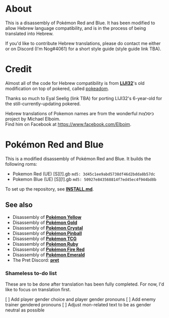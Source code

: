# About

This is a disassembly of Pokémon Red and Blue.
It has been modified to allow Hebrew language compatibility,
and is in the process of being translated into Hebrew.

If you'd like to contribute Hebrew translations, please do contact
me either or on Discord (I'm Nog#4061) for a short style guide (style guide
link TBA).

# Credit


Almost all of the code for Hebrew compatibility is from
[**LIJI32**](https://github.com/LIJI32)'s old modification on top
of pokered, called [pokeadom](https://github.com/LIJI32/pokeadom).

Thanks so much to Eyal Seelig (link TBA) for porting LIJI32's
6-year-old for the still-currently-updating pokered.

Hebrew translations of Pokemon names are from the wonderful כיסלצות project by Michael Elboim.\
Find him on Facebook at https://www.facebook.com/Elboim.

# Pokémon Red and Blue

This is a modified disassembly of Pokémon Red and Blue.
It builds the following roms:

* Pokemon Red (UE) [S][!].gb  `md5: 3d45c1ee9abd5738df46d2bdda8b57dc`
* Pokemon Blue (UE) [S][!].gb `md5: 50927e843568814f7ed45ec4f944bd8b`

To set up the repository, see [**INSTALL.md**](INSTALL.md).


## See also

* Disassembly of [**Pokémon Yellow**][pokeyellow]
* Disassembly of [**Pokémon Gold**][pokegold]
* Disassembly of [**Pokémon Crystal**][pokecrystal]
* Disassembly of [**Pokémon Pinball**][pokepinball]
* Disassembly of [**Pokémon TCG**][poketcg]
* Disassembly of [**Pokémon Ruby**][pokeruby]
* Disassembly of [**Pokémon Fire Red**][pokefirered]
* Disassembly of [**Pokémon Emerald**][pokeemerald]
* The Pret Discord: [**pret**][Discord]

[pokeyellow]: https://github.com/pret/pokeyellow
[pokegold]: https://github.com/pret/pokegold
[pokecrystal]: https://github.com/pret/pokecrystal
[pokepinball]: https://github.com/pret/pokepinball
[poketcg]: https://github.com/pret/poketcg
[pokeruby]: https://github.com/pret/pokeruby
[pokefirered]: https://github.com/pret/pokefirered
[pokeemerald]: https://github.com/pret/pokeemerald
[Discord]: https://discord.gg/d5dubZ3
[irc]: https://kiwiirc.com/client/irc.freenode.net/?#pret

### Shameless to-do list

These are to be done after translation has been fully completed. For now, I'd like to focus on translation first.

[ ] Add player gender choice and player gender pronouns
[ ] Add enemy trainer gendered pronouns
[ ] Adjust mon-related text to be as gender neutral as possible
